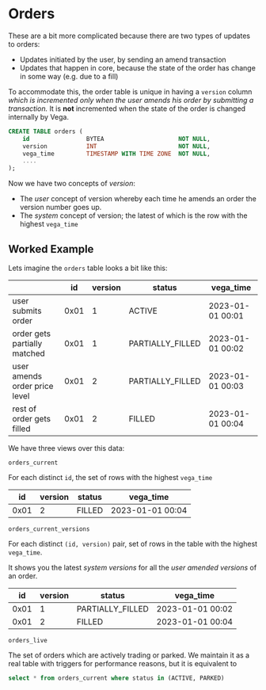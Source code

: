 # Orders

These are a bit more complicated because there are two types of updates to orders:

- Updates initiated by the user, by sending an amend transaction
- Updates that happen in core, because the state of the order has change in some way (e.g. due to a fill)

To accommodate this, the order table is unique in having a `version` column *which is incremented only when the user amends his order by submitting a transaction.* It is ******not****** incremented when the state of the order is changed internally by Vega.

```sql
CREATE TABLE orders (
    id                BYTEA                     NOT NULL,
    version           INT                       NOT NULL,
    vega_time         TIMESTAMP WITH TIME ZONE  NOT NULL,
    ....
);
```

Now we have two concepts of *version*:

- The *user* concept of version whereby each time he amends an order the version number goes up.
- The *system* concept of version; the latest of which is the row with the highest `vega_time`

## Worked Example

Lets imagine the `orders` table looks a bit like this:

|  | id | version | status | vega_time |
| --- | --- | --- | --- | --- |
| user submits order | 0x01 | 1 | ACTIVE            | 2023-01-01 00:01 |
| order gets partially matched | 0x01 | 1 | PARTIALLY_FILLED  | 2023-01-01 00:02 |
| user amends order price level | 0x01 | 2 | PARTIALLY_FILLED  | 2023-01-01 00:03 |
| rest of order gets filled | 0x01 | 2 | FILLED            | 2023-01-01 00:04 |

We have three views over this data:

`orders_current`

For each distinct `id`, the set of rows with the highest `vega_time`

| id | version | status | vega_time |
| --- | --- | --- | --- |
| 0x01 | 2 | FILLED            | 2023-01-01 00:04 |

`orders_current_versions`

For each distinct `(id, version)` pair, set of rows in the table with the highest `vega_time`. 

It shows you the latest *system versions* for all the *user amended versions* of an order. 

| id | version | status | vega_time |
| --- | --- | --- | --- |
| 0x01 | 1 | PARTIALLY_FILLED  | 2023-01-01 00:02 |
| 0x01 | 2 | FILLED            | 2023-01-01 00:04 |

`orders_live`

The set of orders which are actively trading or parked. We maintain it as a real table with triggers for performance reasons, but it is equivalent to 

```sql
select * from orders_current where status in (ACTIVE, PARKED)
```